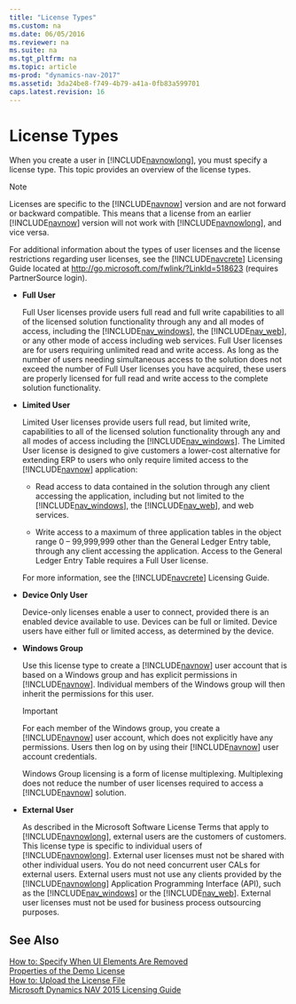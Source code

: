 ```yaml
---
title: "License Types"
ms.custom: na
ms.date: 06/05/2016
ms.reviewer: na
ms.suite: na
ms.tgt_pltfrm: na
ms.topic: article
ms-prod: "dynamics-nav-2017"
ms.assetid: 3da24be8-f749-4b79-a41a-0fb83a599701
caps.latest.revision: 16
---
```

# License Types
When you create a user in [!INCLUDE[navnowlong](includes/navnowlong_md.md)], you must specify a license type. This topic provides an overview of the license types.  
  
> [!NOTE]  
>  Licenses are specific to the [!INCLUDE[navnow](includes/navnow_md.md)] version and are not forward or backward compatible. This means that a license from an earlier [!INCLUDE[navnow](includes/navnow_md.md)] version will not work with [!INCLUDE[navnowlong](includes/navnowlong_md.md)], and vice versa.  
  
 For additional information about the types of user licenses and the license restrictions regarding user licenses, see the [!INCLUDE[navcrete](includes/navcrete_md.md)] Licensing Guide located at [http:\/\/go.microsoft.com\/fwlink\/?LinkId=518623](http://go.microsoft.com/fwlink/?LinkId=518623) \(requires PartnerSource login\).  
  
-   **Full User**  
  
     Full User licenses provide users full read and full write capabilities to all of the licensed solution functionality through any and all modes of access, including the [!INCLUDE[nav_windows](includes/nav_windows_md.md)], the [!INCLUDE[nav_web](includes/nav_web_md.md)], or any other mode of access including web services. Full User licenses are for users requiring unlimited read and write access. As long as the number of users needing simultaneous access to the solution does not exceed the number of Full User licenses you have acquired, these users are properly licensed for full read and write access to the complete solution functionality.  
  
-   **Limited User**  
  
     Limited User licenses provide users full read, but limited write, capabilities to all of the licensed solution functionality through any and all modes of access including the [!INCLUDE[nav_windows](includes/nav_windows_md.md)]. The Limited User license is designed to give customers a lower\-cost alternative for extending ERP to users who only require limited access to the [!INCLUDE[navnow](includes/navnow_md.md)] application:  
  
    -   Read access to data contained in the solution through any client accessing the application, including but not limited to the [!INCLUDE[nav_windows](includes/nav_windows_md.md)], the [!INCLUDE[nav_web](includes/nav_web_md.md)], and web services.  
  
    -   Write access to a maximum of three application tables in the object range 0 – 99,999,999 other than the General Ledger Entry table, through any client accessing the application. Access to the General Ledger Entry Table requires a Full User license.  
  
     For more information, see the [!INCLUDE[navcrete](includes/navcrete_md.md)] Licensing Guide.  
  
-   **Device Only User**  
  
     Device\-only licenses enable a user to connect, provided there is an enabled device available to use. Devices can be full or limited. Device users have either full or limited access, as determined by the device.  
  
-   **Windows Group**  
  
     Use this license type to create a [!INCLUDE[navnow](includes/navnow_md.md)] user account that is based on a Windows group and has explicit permissions in [!INCLUDE[navnow](includes/navnow_md.md)]. Individual members of the Windows group will then inherit the permissions for this user.  
  
    > [!IMPORTANT]  
    >  For each member of the Windows group, you create a [!INCLUDE[navnow](includes/navnow_md.md)] user account, which does not explicitly have any permissions. Users then log on by using their [!INCLUDE[navnow](includes/navnow_md.md)] user account credentials.  
  
     Windows Group licensing is a form of license multiplexing. Multiplexing does not reduce the number of user licenses required to access a [!INCLUDE[navnow](includes/navnow_md.md)] solution.  
  
-   **External User**  
  
     As described in the Microsoft Software License Terms that apply to [!INCLUDE[navnowlong](includes/navnowlong_md.md)], external users are the customers of customers. This license type is specific to individual users of [!INCLUDE[navnowlong](includes/navnowlong_md.md)]. External user licenses must not be shared with other individual users. You do not need concurrent user CALs for external users. External users must not use any clients provided by the [!INCLUDE[navnowlong](includes/navnowlong_md.md)] Application Programming Interface \(API\), such as the [!INCLUDE[nav_windows](includes/nav_windows_md.md)] or the [!INCLUDE[nav_web](includes/nav_web_md.md)]. External user licenses must not be used for business process outsourcing purposes.  
  
## See Also  
 [How to: Specify When UI Elements Are Removed](How%20to:%20Specify%20When%20UI%20Elements%20Are%20Removed.md)   
 [Properties of the Demo License](Properties-of-the-Demo-License.md)   
 [How to: Upload the License File](How%20to:%20Upload%20the%20License%20File.md)   
 [Microsoft Dynamics NAV 2015 Licensing Guide](http://go.microsoft.com/fwlink/?LinkId=518623)